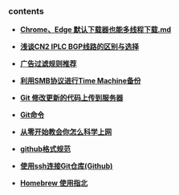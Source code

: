 ### contents
- **[Chrome、Edge 默认下载器也能多线程下载.md](article/Chrome、Edge默认下载器也能多线程下载.md)**

- **[浅谈CN2 IPLC BGP线路的区别与选择](article/浅谈CN2IPLCBGP线路的区别与选择.md)**

- **[广告过滤规则推荐](article/广告过滤规则推荐.md)**


- **[利用SMB协议进行Time Machine备份](article/利用SMB协议进行TimeMachine备份.md)**


- **[Git 修改更新的代码上传到服务器](article/Git修改更新的代码上传到服务器.md)**


- **[Git命令](article/Git命令.md)**


- **[从零开始教会你怎么科学上网](article/从零到一科学上网.md)**


- **[github格式规范](article/github格式规范.md)**


- **[使用ssh连接Git仓库(Github)](article/ssh语法.md)**


- **[Homebrew 使用指北](article/Homebrew使用指北.md)**